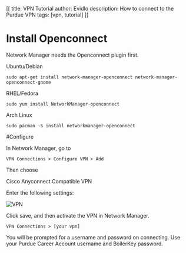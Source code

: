 [[
title: VPN Tutorial
author: Evidlo
description: How to connect to the Purdue VPN
tags: [vpn, tutorial]
]]

# Install Openconnect

Network Manager needs the Openconnect plugin first.

Ubuntu/Debian

    sudo apt-get install network-manager-openconnect network-manager-openconnect-gnome

RHEL/Fedora

    sudo yum install NetworkManager-openconnect

Arch Linux
    
    sudo pacman -S install networkmanager-openconnect

#Configure

In Network Manager, go to

    VPN Connections > Configure VPN > Add

Then choose

   Cisco Anyconnect Compatible VPN

Enter the following settings:

![VPN](Purduevpn.png)

Click save, and then activate the VPN in Network Manager.

    VPN Connections > [your vpn]

You will be prompted for a username and password on connecting. Use your Purdue Career Account username and BoilerKey password. 
